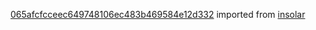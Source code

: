 [065afcfcceec649748106ec483b469584e12d332](https://github.com/insolar/insolar/commit/065afcfcceec649748106ec483b469584e12d332) imported from [insolar](https://github.com/insolar/insolar)
